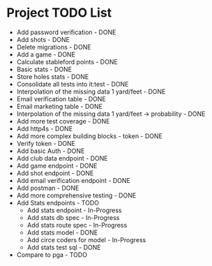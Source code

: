 # Project TODO List

* Add password verification - DONE
* Add shots - DONE
* Delete migrations - DONE
* Add a game - DONE
* Calculate stableford points - DONE
* Basic stats - DONE
* Store holes stats - DONE
* Consolidate all tests into it:test - DONE
* Interpolation of the missing data 1 yard/feet - DONE
* Email verification table - DONE
* Email marketing table - DONE
* Interpolation of the missing data 1 yard/feet -> probability - DONE
* Add more test coverage - DONE
* Add http4s - DONE
* Add more complex building blocks - token - DONE
* Verify token  - DONE
* Add basic Auth  - DONE
* Add club data endpoint  - DONE
* Add game endpoint  - DONE
* Add shot endpoint - DONE
* Add email verification endpoint - DONE
* Add postman - DONE
* Add more comprehensive testing - DONE
* Add Stats endpoints - TODO
  * Add stats endpoint - In-Progress
  * Add stats db spec - In-Progress
  * Add stats route spec - In-Progress
  * Add stats model - DONE
  * Add circe coders for model - In-Progress
  * Add stats test sql - DONE
* Compare to pga - TODO

